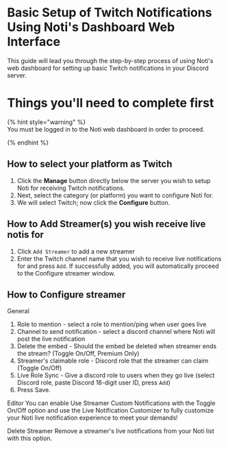 # Basic Setup of Twitch Notifications Using Noti's Dashboard Web Interface

This guide will lead you through the step-by-step process of using Noti's web dashboard for setting up basic Twitch notifications in your Discord server.

# Things you'll need to complete first

{% hint style="warning" %} \
You must be logged in to the Noti web dashboard in order to proceed.
<!--You will need to have already completed the [Web Dashboard: Basics & Logging In](dashboard.md) steps before proceeding.-->
{% endhint %}

## How to select your platform as Twitch

1. Click the **Manage** button directly below the server you wish to setup Noti for receiving Twitch notifications.
2. Next, select the category (or platform) you want to configure Noti for.
3. We will select Twitch; now click the **Configure** button.

## How to Add Streamer(s) you wish receive live notis for

1. Click `Add Streamer` to add a new streamer
2. Enter the Twitch channel name that you wish to receive live notifications for and press `Add`. If successfully added, you will automatically proceed to the Configure streamer window.

## How to Configure streamer

General
  1. Role to mention - select a role to mention/ping when user goes live
  2. Channel to send notification - select a discord channel where Noti will post the live notification
  3. Delete the embed - Should the embed be deleted when streamer ends the stream? (Toggle On/Off, Premium Only)
  4. Streamer's claimable role - Discord role that the streamer can claim (Toggle On/Off)
  5. Live Role Sync - Give a discord role to users when they go live (select Discord role, paste Discord 18-digit user ID, press `Add`)
  6. Press Save.

Editor
  You can enable Use Streamer Custom Notifications with the Toggle On/Off option and use the Live Notification Customizer to fully customize your Noti live notification experience to meet your demands!

Delete Streamer
  Remove a streamer's live notifications from your Noti list with this option.
